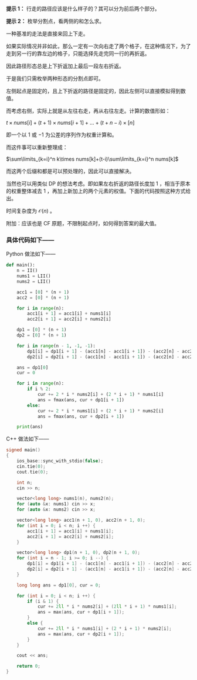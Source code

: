 **提示 1：** 行走的路径应该是什么样子的？其可以分为前后两个部分。

**提示 2：** 枚举分割点，看两侧的和怎么求。

一种基准的走法是直接来回上下走。

如果实际情况并非如此，那么一定有一次向右走了两个格子，在这种情况下，为了走到另一行的靠左边的格子，只能选择先走完同一行的再折返。

因此路径形态总是上下折返加上最后一段左右折返。

于是我们只需枚举两种形态的分割点即可。

左侧起点是固定的，且上下折返的路径是固定的，因此左侧可以直接模拟得到数值。

而考虑右侧，实际上就是从左往右走，再从右往左走。计算的数值形如：

$t\times nums[i]+(t+1)\times nums[i+1]+\dots+(t+n-i)\times[n]$

即一个以 $1$ 或 $-1$ 为公差的序列作为权重计算和。

而这件事可以重新整理成：

$\sum\limits_{k=i}^n k\times nums[k]+(t-i)\sum\limits_{k=i}^n nums[k]$

而这两个后缀和都是可以预处理的，因此可以直接解决。

当然也可以用类似 DP 的想法考虑。即如果左右折返的路径长度加 $1$ ，相当于原本的权重整体减去 $1$ ，再加上新加上的两个元素的权值。下面的代码按照这种方式给出。

时间复杂度为 $\mathcal{O}(n)$ 。

附加：应该也是 CF 原题，不限制起点时，如何得到答案的最大值。

### 具体代码如下——

Python 做法如下——

```Python []
def main():
    n = II()
    nums1 = LII()
    nums2 = LII()

    acc1 = [0] * (n + 1)
    acc2 = [0] * (n + 1)

    for i in range(n):
        acc1[i + 1] = acc1[i] + nums1[i]
        acc2[i + 1] = acc2[i] + nums2[i]

    dp1 = [0] * (n + 1)
    dp2 = [0] * (n + 1)

    for i in range(n - 1, -1, -1):
        dp1[i] = dp1[i + 1] - (acc1[n] - acc1[i + 1]) - (acc2[n] - acc2[i + 1]) + 2 * i * nums1[i] + (2 * n - 1) * nums2[i]
        dp2[i] = dp2[i + 1] - (acc1[n] - acc1[i + 1]) - (acc2[n] - acc2[i + 1]) + 2 * i * nums2[i] + (2 * n - 1) * nums1[i]

    ans = dp1[0]
    cur = 0

    for i in range(n):
        if i % 2:
            cur += 2 * i * nums2[i] + (2 * i + 1) * nums1[i]
            ans = fmax(ans, cur + dp1[i + 1])
        else:
            cur += 2 * i * nums1[i] + (2 * i + 1) * nums2[i]
            ans = fmax(ans, cur + dp2[i + 1])

    print(ans)
```

C++ 做法如下——

```cpp []
signed main()
{
    ios_base::sync_with_stdio(false);
    cin.tie(0);
    cout.tie(0);

    int n;
    cin >> n;

    vector<long long> nums1(n), nums2(n);
    for (auto &x: nums1) cin >> x;
    for (auto &x: nums2) cin >> x;

    vector<long long> acc1(n + 1, 0), acc2(n + 1, 0);
    for (int i = 0; i < n; i ++) {
        acc1[i + 1] = acc1[i] + nums1[i];
        acc2[i + 1] = acc2[i] + nums2[i];
    }

    vector<long long> dp1(n + 1, 0), dp2(n + 1, 0);
    for (int i = n - 1; i >= 0; i --) {
        dp1[i] = dp1[i + 1] - (acc1[n] - acc1[i + 1]) - (acc2[n] - acc2[i + 1]) + 2ll * i * nums1[i] + (2ll * n - 1) * nums2[i];
        dp2[i] = dp2[i + 1] - (acc1[n] - acc1[i + 1]) - (acc2[n] - acc2[i + 1]) + 2ll * i * nums2[i] + (2ll * n - 1) * nums1[i];
    }

    long long ans = dp1[0], cur = 0;

    for (int i = 0; i < n; i ++) {
        if (i & 1) {
            cur += 2ll * i * nums2[i] + (2ll * i + 1) * nums1[i];
            ans = max(ans, cur + dp1[i + 1]);
        }
        else {
            cur += 2ll * i * nums1[i] + (2 * i + 1) * nums2[i];
            ans = max(ans, cur + dp2[i + 1]);
        }
    }

    cout << ans;

    return 0;
}
```